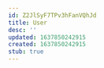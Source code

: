```yaml
---
id: Z2JlSyF7TPv3hFanVQhJd
title: User
desc: ''
updated: 1637850242915
created: 1637850242915
stub: true
---
```


